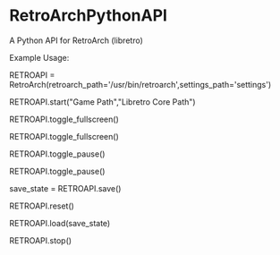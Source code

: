 RetroArchPythonAPI
==================

A Python API for RetroArch (libretro)


Example Usage:

RETROAPI = RetroArch(retroarch_path='/usr/bin/retroarch',settings_path='settings')

RETROAPI.start("Game Path","Libretro Core Path")

RETROAPI.toggle_fullscreen()

RETROAPI.toggle_fullscreen()

RETROAPI.toggle_pause()

RETROAPI.toggle_pause()

save_state = RETROAPI.save()

RETROAPI.reset()

RETROAPI.load(save_state)

RETROAPI.stop()
